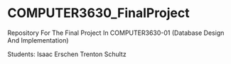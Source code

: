 # COMPUTER3630_FinalProject
Repository For The Final Project In COMPUTER3630-01 (Database Design And Implementation)


Students:
  Isaac Erschen
  Trenton Schultz

  
